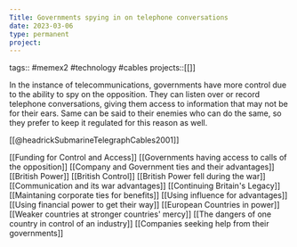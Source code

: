 ```yaml
---
Title: Governments spying in on telephone conversations
date: 2023-03-06
type: permanent
project:
---
```


tags::  #memex2 #technology #cables
projects::[[]]

In the instance of telecommunications, governments have more control due to the ability to spy on the opposition. They can listen over or record telephone conversations, giving them access to information that may not be for their ears. Same can be said to their enemies who can do the same, so they prefer to keep it regulated for this reason as well.

[[@headrickSubmarineTelegraphCables2001]]

[[Funding for Control and Access]]
[[Governments having access to calls of the opposition]]
[[Company and Government ties and their advantages]]
[[British Power]]
[[British Control]]
[[British Power fell during the war]]
[[Communication and its war advantages]]
[[Continuing Britain's Legacy]]
[[Maintaning corporate ties for benefits]]
[[Using influence for advantages]]
[[Using financial power to get their way]]
[[European Countries in power]]
[[Weaker countries at stronger countries' mercy]]
[[The dangers of one country in control of an industry]]
[[Companies seeking help from their governments]]